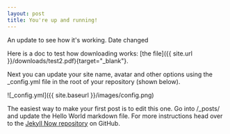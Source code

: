 ```yaml
---
layout: post
title: You're up and running!
---
```


An update to see how it's working. Date changed

Here is a doc to test how downloading works: [the file]({{ site.url }}/downloads/test2.pdf){target="_blank"}.

Next you can update your site name, avatar and other options using the _config.yml file in the root of your repository (shown below).

![_config.yml]({{ site.baseurl }}/images/config.png)

The easiest way to make your first post is to edit this one. Go into /_posts/ and update the Hello World markdown file. For more instructions head over to the [Jekyll Now repository](https://github.com/barryclark/jekyll-now) on GitHub.